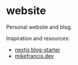 # website

Personal website and blog.

Inspiration and resources:

- [nextjs blog-starter](https://github.com/vercel/next.js/tree/canary/examples/blog-starter)
- [mikefrancis.dev](https://github.com/mikefrancis/mikefrancis.dev)